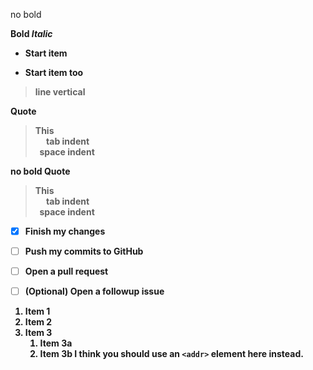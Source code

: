 no bold

**Bold**<b>
*Italic*
* Start item
- Start item too
> line vertical

**Quote**<b>
<blockquote> This <br>
&emsp; tab indent<br>
&nbsp; space indent
</blockquote>

no bold Quote<b>
<blockquote> This <br>
&emsp; tab indent<br>
&nbsp; space indent
</blockquote>

- [x] Finish my changes
- [ ] Push my commits to GitHub
- [ ] Open a pull request

- [ ] \(Optional) Open a followup issue
1. Item 1
1. Item 2
1. Item 3
   1. Item 3a
   1. Item 3b
I think you should use an
`<addr>` element here instead.   
